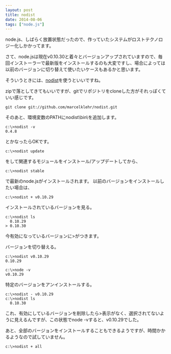 ```yaml
---
layout: post
title: nodist
date: 2014-08-06
tags: ["node.js"]
---
```


node.js、しばらく放置状態だったので、作っていたシステムがロストテクノロジー化しかかってます。

さて、node.jsは現在v0.10.30と着々とバージョンアップされていますので、毎回インストーラーで最新版をインストールするのも大変ですし、場合によっては以前のバージョンに切り替えて使いたいケースもあるかと思います。

そういうときには、[nodist](https://github.com/marcelklehr/nodist)を使うといいですね。

zipで落としてきてもいいですが、gitでリポジトリをcloneした方がそれっぽくていい感じです。

    git clone git://github.com/marcelklehr/nodist.git

そのあと、環境変数のPATHにnodist\bin\を追加します。

    c:\>nodist -v
    0.4.8

とかなったらOKです。

    c:\>nodist update

をして関連するモジュールをインストール/アップデートしてから、

    c:\>nodist stable

で最新のnode.jsがインストールされます。
以前のバージョンをインストールしたい場合は、

    c:\>nodist + v0.10.29

インストールされているバージョンを見る。

    c:\>nodist ls
      0.10.29
    > 0.10.30

今有効になっているバージョンに>がつきます。

バージョンを切り替える。

    c:\>nodist v0.10.29
    0.10.29

    c:\>node -v
    v0.10.29

特定のバージョンをアンインストールする。

    c:\>nodist - v0.10.29
    c:\>nodist ls
      0.10.30

これ、有効にしているバージョンを削除したら>表示がなく、選択されてないように見えるんですが、この状態でnode -vすると、v0.10.29でした。

あと、全部のバージョンをインストールすることもできるようですが、時間かかるようなので試していません。

    c:\>nodist + all

  